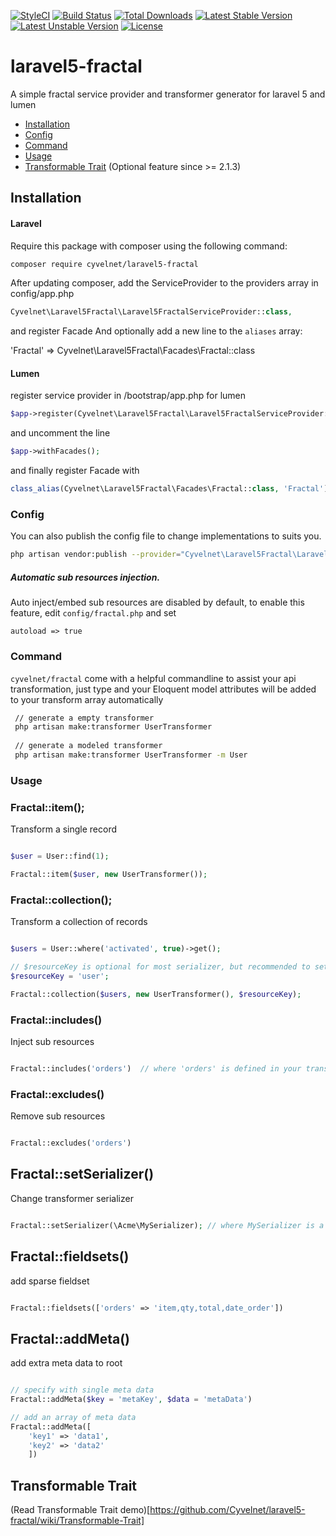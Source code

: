 [![StyleCI](https://styleci.io/repos/32406904/shield)](https://styleci.io/repos/32406904)
[![Build Status](https://travis-ci.org/Cyvelnet/laravel5-fractal.svg?branch=2.0-dev)](https://travis-ci.org/Cyvelnet/laravel5-fractal)
[![Total Downloads](https://poser.pugx.org/cyvelnet/laravel5-fractal/downloads)](https://packagist.org/packages/cyvelnet/laravel5-fractal)
[![Latest Stable Version](https://poser.pugx.org/cyvelnet/laravel5-fractal/v/stable)](https://packagist.org/packages/cyvelnet/laravel5-fractal)
[![Latest Unstable Version](https://poser.pugx.org/cyvelnet/laravel5-fractal/v/unstable)](https://packagist.org/packages/cyvelnet/laravel5-fractal)
[![License](https://poser.pugx.org/cyvelnet/laravel5-fractal/license)](https://packagist.org/packages/cyvelnet/laravel5-fractal)

# laravel5-fractal
A simple fractal service provider and transformer generator for laravel 5 and lumen

* [Installation](#installation)
* [Config](#config)
* [Command](#command)
* [Usage](#usage)
* [Transformable Trait](#trait) (Optional feature since >= 2.1.3)

## Installation

#### Laravel
Require this package with composer using the following command:
````bash 
composer require cyvelnet/laravel5-fractal
````
After updating composer, add the ServiceProvider to the providers array in config/app.php 
````php
Cyvelnet\Laravel5Fractal\Laravel5FractalServiceProvider::class,
````

and register Facade
And optionally add a new line to the `aliases` array:

'Fractal' => Cyvelnet\Laravel5Fractal\Facades\Fractal::class

#### Lumen
register service provider in /bootstrap/app.php for lumen
    
````php    
$app->register(Cyvelnet\Laravel5Fractal\Laravel5FractalServiceProvider::class);
````

and uncomment the line

````php
$app->withFacades();
````

and finally register Facade with

````php
class_alias(Cyvelnet\Laravel5Fractal\Facades\Fractal::class, 'Fractal');
````

### Config
You can also publish the config file to change implementations to suits you.

````bash
php artisan vendor:publish --provider="Cyvelnet\Laravel5Fractal\Laravel5FractalServiceProvider"
````   

##### Automatic sub resources injection.

Auto inject/embed sub resources are disabled by default, to enable this feature, edit ``config/fractal.php`` and set

``autoload => true``


### Command
`cyvelnet/fractal` come with a helpful commandline to assist your api transformation, just type and your Eloquent model attributes will be added to your transform array automatically
````bash
 // generate a empty transformer
 php artisan make:transformer UserTransformer
 
 // generate a modeled transformer
 php artisan make:transformer UserTransformer -m User
````

### Usage

### Fractal::item();
Transform a single record
```php 

$user = User::find(1);

Fractal::item($user, new UserTransformer());

```

### Fractal::collection();
Transform a collection of records
```php 

$users = User::where('activated', true)->get();

// $resourceKey is optional for most serializer, but recommended to set for JsonApiSerializer
$resourceKey = 'user';

Fractal::collection($users, new UserTransformer(), $resourceKey);

```

### Fractal::includes()
Inject sub resources
```php 

Fractal::includes('orders')  // where 'orders' is defined in your transformer class's $availableIncludes array

```

### Fractal::excludes()
Remove sub resources
```php 

Fractal::excludes('orders')

```

## Fractal::setSerializer()
Change transformer serializer
```php 

Fractal::setSerializer(\Acme\MySerializer); // where MySerializer is a class extends \League\Fractal\Serializer\SerializerAbstract 

```

## Fractal::fieldsets()
add sparse fieldset
```php 

Fractal::fieldsets(['orders' => 'item,qty,total,date_order'])
```

## Fractal::addMeta()
add extra meta data to root
```php 

// specify with single meta data
Fractal::addMeta($key = 'metaKey', $data = 'metaData')

// add an array of meta data
Fractal::addMeta([
    'key1' => 'data1',
    'key2' => 'data2'
    ])

```

## Transformable Trait
(Read Transformable Trait demo)[https://github.com/Cyvelnet/laravel5-fractal/wiki/Transformable-Trait]
